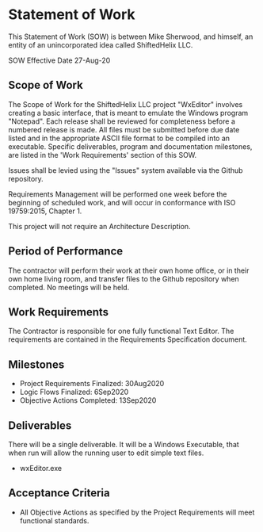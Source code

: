 Statement of Work
===

This Statement of Work (SOW) is between Mike Sherwood, and himself, an entity of an unincorporated idea called ShiftedHelix LLC.

SOW Effective Date 27-Aug-20

Scope of Work
---

The Scope of Work for the ShiftedHelix LLC project "WxEditor" involves creating a basic interface, that is meant to emulate the Windows program "Notepad". Each release shall be reviewed for completeness before a numbered release is made. All files must be submitted before due date listed and in the appropriate ASCII file format to be compiled into an executable. Specific deliverables, program and documentation milestones, are listed in the 'Work Requirements' section of this SOW. 

Issues shall be levied using the "Issues" system available via the Github repository.

Requirements Management will be performed one week before the beginning of scheduled work, and will occur in conformance with ISO 19759:2015, Chapter 1.

This project will not require an Architecture Description.

Period of Performance
--- 

The contractor will perform their work at their own home office, or in their own home living room, and transfer files to the Github repository when completed. No meetings will be held.

Work Requirements
---

The Contractor is responsible for one fully functional Text Editor. The requirements are contained in the Requirements Specification document.

Milestones
---

- Project Requirements Finalized: 30Aug2020
- Logic Flows Finalized: 6Sep2020
- Objective Actions Completed: 13Sep2020

Deliverables
---

There will be a single deliverable. It will be a Windows Executable, that when run will allow the running user to edit simple text files.

- wxEditor.exe

Acceptance Criteria
---

- All Objective Actions as specified by the Project Requirements will meet functional standards.